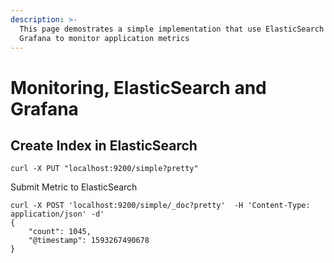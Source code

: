 ```yaml
---
description: >-
  This page demostrates a simple implementation that use ElasticSearch and
  Grafana to monitor application metrics
---
```


# Monitoring, ElasticSearch and Grafana

## Create Index in ElasticSearch

```text
curl -X PUT "localhost:9200/simple?pretty"
```

Submit Metric to ElasticSearch

```text
curl -X POST 'localhost:9200/simple/_doc?pretty'  -H 'Content-Type: application/json' -d'
{
    "count": 1045,
    "@timestamp": 1593267490678
}
```



